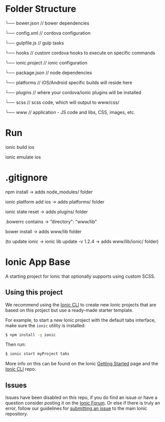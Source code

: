 Folder Structure
=====================

└── bower.json     // bower dependencies

└── config.xml     // cordova configuration

└── gulpfile.js    // gulp tasks

└── hooks          // custom cordova hooks to execute on specific commands

└── ionic.project  // ionic configuration

└── package.json   // node dependencies

└── platforms      // iOS/Android specific builds will reside here

└── plugins        // where your cordova/ionic plugins will be installed

└── scss           // scss code, which will output to www/css/

└── www            // application - JS code and libs, CSS, images, etc.


Run
=====================

ionic build ios

ionic emulate ios


.gitignore
=====================

npm install -> adds node_modules/ folder

ionic platform add ios -> adds platforms/ folder

ionic state reset -> adds plugins/ folder

.bowerrc contains -> ”directory": "www/lib"

bower install -> adds www/lib folder

(to update ionic -> ionic lib update -v 1.2.4 -> adds www/lib/ionic/ folder)



Ionic App Base
=====================

A starting project for Ionic that optionally supports using custom SCSS.

## Using this project

We recommend using the [Ionic CLI](https://github.com/driftyco/ionic-cli) to create new Ionic projects that are based on this project but use a ready-made starter template.

For example, to start a new Ionic project with the default tabs interface, make sure the `ionic` utility is installed:

```bash
$ npm install -g ionic
```

Then run:

```bash
$ ionic start myProject tabs
```

More info on this can be found on the Ionic [Getting Started](http://ionicframework.com/getting-started) page and the [Ionic CLI](https://github.com/driftyco/ionic-cli) repo.

## Issues
Issues have been disabled on this repo, if you do find an issue or have a question consider posting it on the [Ionic Forum](http://forum.ionicframework.com/).  Or else if there is truly an error, follow our guidelines for [submitting an issue](http://ionicframework.com/submit-issue/) to the main Ionic repository.
